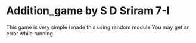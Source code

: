 # Addition_game by  S D Sriram 7-I
This game is very simple i made this using random module
 You may get an error while running
